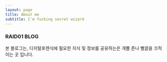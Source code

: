 ```yaml
---
layout: page
title: About me
subtitle: I'm fucking secret wizard
---
```


### RAID01 BLOG

본 블로그는, 디지털포렌식에 필요한 지식 및 정보를 공유하는은 개뿔 존나 뻘끌을 끄적이는 곳 입니다.
